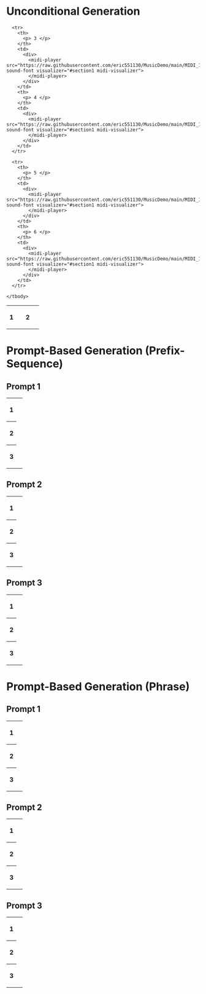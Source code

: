 <h1> Unconditional Generation </h1>
<section id="section1">
  <table>
    <tbody>
      <tr>
        <th>
          <p> 1 </p>
        </th>
        <td>
          <div>
            <midi-player src="https://raw.githubusercontent.com/eric551130/MusicDemo/main/MIDI_1111/expert_009.mid" sound-font visualizer="#section1 midi-visualizer">
            </midi-player>
          </div>
        </td>
        <th>
          <p> 2 </p>
        </th>
        <td>
          <div>
            <midi-player src="https://raw.githubusercontent.com/eric551130/MusicDemo/main/MIDI_1111/expert_009.mid" sound-font visualizer="#section1 midi-visualizer">
            </midi-player>
          </div>
        </td>
      </tr>

      <tr>
        <th>
          <p> 3 </p>
        </th>
        <td>
          <div>
            <midi-player src="https://raw.githubusercontent.com/eric551130/MusicDemo/main/MIDI_1111/expert_009.mid" sound-font visualizer="#section1 midi-visualizer">
            </midi-player>
          </div>
        </td>
        <th>
          <p> 4 </p>
        </th>
        <td>
          <div>
            <midi-player src="https://raw.githubusercontent.com/eric551130/MusicDemo/main/MIDI_1111/expert_009.mid" sound-font visualizer="#section1 midi-visualizer">
            </midi-player>
          </div>
        </td>
      </tr>
      
      <tr>
        <th>
          <p> 5 </p>
        </th>
        <td>
          <div>
            <midi-player src="https://raw.githubusercontent.com/eric551130/MusicDemo/main/MIDI_1111/expert_009.mid" sound-font visualizer="#section1 midi-visualizer">
            </midi-player>
          </div>
        </td>
        <th>
          <p> 6 </p>
        </th>
        <td>
          <div>
            <midi-player src="https://raw.githubusercontent.com/eric551130/MusicDemo/main/MIDI_1111/expert_009.mid" sound-font visualizer="#section1 midi-visualizer">
            </midi-player>
          </div>
        </td>
      </tr>      

    </tbody>
  </table>
  <!-- <midi-visualizer type="piano-roll"></midi-visualizer> -->
</section>

<h1> Prompt-Based Generation (Prefix-Sequence) </h1>
<section id="PB-section1">
  <h2>Prompt 1</h2>
  <table>
    <tbody>
      <tr>
        <th>
          <p> 1 </p>
        </th>
        <td>
          <div>
            <midi-player src="https://raw.githubusercontent.com/eric551130/MusicDemo/main/MIDI_1111/expert_009.mid" sound-font visualizer="#section2 midi-visualizer">
            </midi-player>
          </div>
        </td>
      </tr>      
      <tr>
        <th>
          <p> 2 </p>
        </th>
        <td>
          <div>
            <midi-player src="https://raw.githubusercontent.com/eric551130/MusicDemo/main/MIDI_1111/expert_009.mid" sound-font visualizer="#section2 midi-visualizer">
            </midi-player>
          </div>
        </td>
      </tr>
      <tr>
        <th>
          <p> 3 </p>
        </th>
        <td>
          <div>
            <midi-player src="https://raw.githubusercontent.com/eric551130/MusicDemo/main/MIDI_1111/expert_009.mid" sound-font visualizer="#section2 midi-visualizer">
            </midi-player>
          </div>
        </td>
      </tr>
    </tbody>
  </table>
</section>

<section id="PB-section2">
  <h2>Prompt 2</h2>
  <table>
    <tbody>
      <tr>
        <th>
          <p> 1 </p>
        </th>
        <td>
          <div>
            <midi-player src="https://raw.githubusercontent.com/eric551130/MusicDemo/main/MIDI_1111/expert_009.mid" sound-font visualizer="#section2 midi-visualizer">
            </midi-player>
          </div>
        </td>
      </tr>      
      <tr>
        <th>
          <p> 2 </p>
        </th>
        <td>
          <div>
            <midi-player src="https://raw.githubusercontent.com/eric551130/MusicDemo/main/MIDI_1111/expert_009.mid" sound-font visualizer="#section2 midi-visualizer">
            </midi-player>
          </div>
        </td>
      </tr>
      <tr>
        <th>
          <p> 3 </p>
        </th>
        <td>
          <div>
            <midi-player src="https://raw.githubusercontent.com/eric551130/MusicDemo/main/MIDI_1111/expert_009.mid" sound-font visualizer="#section2 midi-visualizer">
            </midi-player>
          </div>
        </td>
      </tr>
    </tbody>
  </table>
</section>

<section id="PB-section2">
  <h2>Prompt 3</h2>
  <table>
    <tbody>
      <tr>
        <th>
          <p> 1 </p>
        </th>
        <td>
          <div>
            <midi-player src="https://raw.githubusercontent.com/eric551130/MusicDemo/main/MIDI_1111/expert_009.mid" sound-font visualizer="#section2 midi-visualizer">
            </midi-player>
          </div>
        </td>
      </tr>      
      <tr>
        <th>
          <p> 2 </p>
        </th>
        <td>
          <div>
            <midi-player src="https://raw.githubusercontent.com/eric551130/MusicDemo/main/MIDI_1111/expert_009.mid" sound-font visualizer="#section2 midi-visualizer">
            </midi-player>
          </div>
        </td>
      </tr>
      <tr>
        <th>
          <p> 3 </p>
        </th>
        <td>
          <div>
            <midi-player src="https://raw.githubusercontent.com/eric551130/MusicDemo/main/MIDI_1111/expert_009.mid" sound-font visualizer="#section2 midi-visualizer">
            </midi-player>
          </div>
        </td>
      </tr>
    </tbody>
  </table>
</section>


<h1> Prompt-Based Generation (Phrase) </h1>
<section id="Phrase-section1">
  <h2>Prompt 1</h2>
  <table>
    <tbody>
      <tr>
        <th>
          <p> 1 </p>
        </th>
        <td>
          <div>
            <midi-player src="https://raw.githubusercontent.com/eric551130/MusicDemo/main/MIDI_1111/expert_009.mid" sound-font visualizer="#section2 midi-visualizer">
            </midi-player>
          </div>
        </td>
      </tr>      
      <tr>
        <th>
          <p> 2 </p>
        </th>
        <td>
          <div>
            <midi-player src="https://raw.githubusercontent.com/eric551130/MusicDemo/main/MIDI_1111/expert_009.mid" sound-font visualizer="#section2 midi-visualizer">
            </midi-player>
          </div>
        </td>
      </tr>
      <tr>
        <th>
          <p> 3 </p>
        </th>
        <td>
          <div>
            <midi-player src="https://raw.githubusercontent.com/eric551130/MusicDemo/main/MIDI_1111/expert_009.mid" sound-font visualizer="#section2 midi-visualizer">
            </midi-player>
          </div>
        </td>
      </tr>
    </tbody>
  </table>
</section>

<section id="Phrase-section2">
  <h2>Prompt 2</h2>
  <table>
    <tbody>
      <tr>
        <th>
          <p> 1 </p>
        </th>
        <td>
          <div>
            <midi-player src="https://raw.githubusercontent.com/eric551130/MusicDemo/main/MIDI_1111/expert_009.mid" sound-font visualizer="#section2 midi-visualizer">
            </midi-player>
          </div>
        </td>
      </tr>      
      <tr>
        <th>
          <p> 2 </p>
        </th>
        <td>
          <div>
            <midi-player src="https://raw.githubusercontent.com/eric551130/MusicDemo/main/MIDI_1111/expert_009.mid" sound-font visualizer="#section2 midi-visualizer">
            </midi-player>
          </div>
        </td>
      </tr>
      <tr>
        <th>
          <p> 3 </p>
        </th>
        <td>
          <div>
            <midi-player src="https://raw.githubusercontent.com/eric551130/MusicDemo/main/MIDI_1111/expert_009.mid" sound-font visualizer="#section2 midi-visualizer">
            </midi-player>
          </div>
        </td>
      </tr>
    </tbody>
  </table>
</section>

<section id="Phrase-section2">
  <h2>Prompt 3</h2>
  <table>
    <tbody>
      <tr>
        <th>
          <p> 1 </p>
        </th>
        <td>
          <div>
            <midi-player src="https://raw.githubusercontent.com/eric551130/MusicDemo/main/MIDI_1111/expert_009.mid" sound-font visualizer="#section2 midi-visualizer">
            </midi-player>
          </div>
        </td>
      </tr>      
      <tr>
        <th>
          <p> 2 </p>
        </th>
        <td>
          <div>
            <midi-player src="https://raw.githubusercontent.com/eric551130/MusicDemo/main/MIDI_1111/expert_009.mid" sound-font visualizer="#section2 midi-visualizer">
            </midi-player>
          </div>
        </td>
      </tr>
      <tr>
        <th>
          <p> 3 </p>
        </th>
        <td>
          <div>
            <midi-player src="https://raw.githubusercontent.com/eric551130/MusicDemo/main/MIDI_1111/expert_009.mid" sound-font visualizer="#section2 midi-visualizer">
            </midi-player>
          </div>
        </td>
      </tr>
    </tbody>
  </table>
</section>
<!--
  Script
-->
<script src="https://cdn.jsdelivr.net/combine/npm/tone@14.7.58,npm/@magenta/music@1.23.1/es6/core.js,npm/focus-visible@5,npm/html-midi-player@1.4.0"></script>
<script id="MathJax-script" async src="https://cdn.jsdelivr.net/npm/mathjax@3/es5/tex-mml-chtml.js"></script><script type="text/x-mathjax-config"></script>